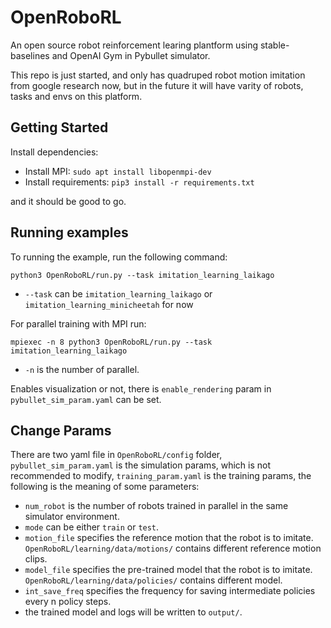 # OpenRoboRL

An open source robot reinforcement learing plantform using stable-baselines and OpenAI Gym in Pybullet simulator.

This repo is just started, and only has quadruped robot motion imitation from google research now, but in the future it will have varity of robots, tasks and envs on this platform.

## Getting Started

Install dependencies:

- Install MPI: `sudo apt install libopenmpi-dev`
- Install requirements: `pip3 install -r requirements.txt`

and it should be good to go.

## Running examples

To running the example, run the following command:

``python3 OpenRoboRL/run.py --task imitation_learning_laikago``

- `--task` can be `imitation_learning_laikago` or `imitation_learning_minicheetah` for now

For parallel training with MPI run:

``mpiexec -n 8 python3 OpenRoboRL/run.py --task imitation_learning_laikago``

- `-n` is the number of parallel.

Enables visualization or not, there is `enable_rendering` param in `pybullet_sim_param.yaml` can be set.

## Change Params

There are two yaml file in `OpenRoboRL/config` folder, `pybullet_sim_param.yaml` is the simulation params, which is not recommended to modify, `training_param.yaml` is the training params, the following is the meaning of some parameters:

- `num_robot` is the number of robots trained in parallel in the same simulator environment.
- `mode` can be either `train` or `test`.
- `motion_file` specifies the reference motion that the robot is to imitate. `OpenRoboRL/learning/data/motions/` contains different reference motion clips.
- `model_file` specifies the pre-trained model that the robot is to imitate. `OpenRoboRL/learning/data/policies/` contains different model.
- `int_save_freq` specifies the frequency for saving intermediate policies every n policy steps.
- the trained model and logs will be written to `output/`.

